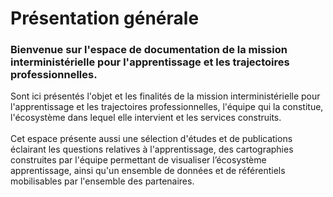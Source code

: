# Présentation générale

### **Bienvenue sur l'espace de documentation de la mission interministérielle pour l'apprentissage et les trajectoires professionnelles.**&#x20;

Sont ici présentés l'objet et les finalités de la mission interministérielle pour l'apprentissage et les trajectoires professionnelles, l'équipe qui la constitue, l'écosystème dans lequel elle intervient et les services construits.\
\
Cet espace présente aussi une sélection d'études et de publications éclairant les questions relatives à l'apprentissage, des cartographies construites par l'équipe permettant de visualiser l’écosystème apprentissage, ainsi qu'un ensemble de données et de référentiels mobilisables par l'ensemble des partenaires.
